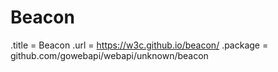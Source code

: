 # Beacon

.title = Beacon
.url = <https://w3c.github.io/beacon/>
.package = github.com/gowebapi/webapi/unknown/beacon
